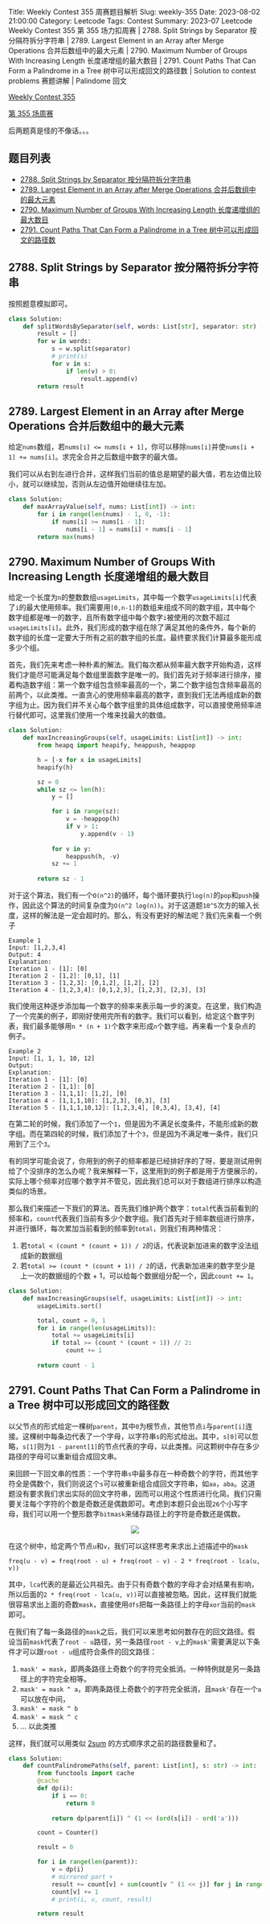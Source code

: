 Title: Weekly Contest 355 周赛题目解析
Slug: weekly-355
Date: 2023-08-02 21:00:00
Category: Leetcode
Tags: Contest
Summary: 2023-07 Leetcode Weekly Contest 355 第 355 场力扣周赛 | 2788. Split Strings by Separator 按分隔符拆分字符串 | 2789. Largest Element in an Array after Merge Operations 合并后数组中的最大元素 | 2790. Maximum Number of Groups With Increasing Length 长度递增组的最大数目 | 2791. Count Paths That Can Form a Palindrome in a Tree 树中可以形成回文的路径数 | Solution to contest problems 赛题讲解 | Palindome 回文

[Weekly Contest 355](https://leetcode.com/contest/weekly-contest-355/)

[第 355 场周赛](https://leetcode.cn/contest/weekly-contest-355/)

后两题真是怪的不像话。。。

## 题目列表

- [2788. Split Strings by Separator 按分隔符拆分字符串](https://leetcode.com/problems/split-strings-by-separator/)
- [2789. Largest Element in an Array after Merge Operations 合并后数组中的最大元素](https://leetcode.com/problems/largest-element-in-an-array-after-merge-operations/)
- [2790. Maximum Number of Groups With Increasing Length 长度递增组的最大数目](https://leetcode.com/problems/maximum-number-of-groups-with-increasing-length/)
- [2791. Count Paths That Can Form a Palindrome in a Tree 树中可以形成回文的路径数](https://leetcode.com/problems/count-paths-that-can-form-a-palindrome-in-a-tree/description/)

## 2788. Split Strings by Separator 按分隔符拆分字符串

按照题意模拟即可。

```python
class Solution:
    def splitWordsBySeparator(self, words: List[str], separator: str) -> List[str]:
        result = []
        for w in words:
            s = w.split(separator)
            # print(s)
            for v in s:
                if len(v) > 0:
                    result.append(v)
        return result
```

## 2789. Largest Element in an Array after Merge Operations 合并后数组中的最大元素

给定`nums`数组，若`nums[i] <= nums[i + 1]`，你可以移除`nums[i]`并使`nums[i + 1] += nums[i]`。求完全合并之后数组中数字的最大值。

我们可以从右到左进行合并，这样我们当前的值总是期望的最大值，若左边值比较小，就可以继续加，否则从左边值开始继续往左加。

```python
class Solution:
    def maxArrayValue(self, nums: List[int]) -> int:
        for i in range(len(nums) - 1, 0, -1):
            if nums[i] >= nums[i - 1]:
                nums[i - 1] = nums[i] + nums[i - 1]
        return max(nums)
```

## 2790. Maximum Number of Groups With Increasing Length 长度递增组的最大数目

给定一个长度为`n`的整数数组`usageLimits`，其中每一个数字`usageLimits[i]`代表了`i`的最大使用频率。我们需要用`[0,n-1]`的数组来组成不同的数字组，其中每个数字组都是唯一的数字，且所有数字组中每个数字`i`被使用的次数不超过`usageLimits[i]`。此外，我们形成的数字组在除了满足其他的条件外，每个新的数字组的长度一定要大于所有之前的数字组的长度。最终要求我们计算最多能形成多少个组。

首先，我们先来考虑一种朴素的解法。我们每次都从频率最大数字开始构造，这样我们才能尽可能满足每个数组里面数字是唯一的。我们首先对于频率进行排序，接着构造数字组：第一个数字组包含频率最高的一个，第二个数字组包含频率最高的前两个，以此类推。一直贪心的使用频率最高的数字，直到我们无法再组成新的数字组为止。因为我们并不关心每个数字组里的具体组成数字，可以直接使用频率进行替代即可。这里我们使用一个堆来找最大的数值。

```python
class Solution:
    def maxIncreasingGroups(self, usageLimits: List[int]) -> int:
        from heapq import heapify, heappush, heappop

        h = [-x for x in usageLimits]
        heapify(h)

        sz = 0
        while sz <= len(h):
            y = []

            for i in range(sz):
                v = -heappop(h)
                if v > 1:
                    y.append(v - 1)
            
            for v in y:
                heappush(h, -v)
            sz += 1
        
        return sz - 1
```

对于这个算法，我们有一个`O(n^2)`的循环，每个循环要执行`log(n)`的`pop`和`push`操作，因此这个算法的时间复杂度为`O(n^2 log(n))`。对于这道题`10^5`次方的输入长度，这样的解法是一定会超时的。那么，有没有更好的解法呢？我们先来看一个例子

```
Example 1
Input: [1,2,3,4]
Output: 4
Explanation:
Iteration 1 - [1]: [0]
Iteration 2 - [1,2]: [0,1], [1]
Iteration 3 - [1,2,3]: [0,1,2], [1,2], [2]
Iteration 4 - [1,2,3,4]: [0,1,2,3], [1,2,3], [2,3], [3]
```

我们使用这种逐步添加每一个数字的频率来表示每一步的演变。在这里，我们构造了一个完美的例子，即刚好使用完所有的数字。我们可以看到，给定这个数字列表，我们最多能够用`n * (n + 1)`个数字来形成`n`个数字组。再来看一个复杂点的例子。

```
Example 2
Input: [1, 1, 1, 10, 12]
Output:
Explanation:
Iteration 1 - [1]: [0]
Iteration 2 - [1,1]: [0]
Iteration 3 - [1,1,1]: [1,2], [0]
Iteration 4 - [1,1,1,10]: [1,2,3], [0,3], [3]
Iteration 5 - [1,1,1,10,12]: [1,2,3,4], [0,3,4], [3,4], [4]
```

在第二轮的时候，我们添加了一个`1`，但是因为不满足长度条件，不能形成新的数字组。而在第四轮的时候，我们添加了十个`3`，但是因为不满足唯一条件，我们只用到了三个`3`。

有的同学可能会说了，你用到的例子的频率都是已经排好序的了呀，要是测试用例给了个没排序的怎么办呢？我来解释一下，这里用到的例子都是用于方便展示的，实际上哪个频率对应哪个数字并不管见，因此我们总可以对于数组进行排序以构造类似的场景。

那么我们来描述一下我们的算法。首先我们维护两个数字：`total`代表当前看到的频率和，`count`代表我们当前有多少个数字组。我们首先对于频率数组进行排序，并进行循环，每次累加当前看到的频率到`total`，则我们有两种情况：

1. 若`total < (count * (count + 1)) / 2`的话，代表说新加进来的数字没法组成新的数据组
2. 若`total >= (count * (count + 1)) / 2`的话，代表新加进来的数字至少是上一次的数据组的个数 + 1，可以给每个数据组分配一个，因此`count += 1`。


```python
class Solution:
    def maxIncreasingGroups(self, usageLimits: List[int]) -> int:
        usageLimits.sort()

        total, count = 0, 1
        for i in range(len(usageLimits)):
            total += usageLimits[i]
            if total >= (count * (count + 1)) // 2:
                count += 1
        
        return count - 1
```

## 2791. Count Paths That Can Form a Palindrome in a Tree 树中可以形成回文的路径数

以父节点的形式给定一棵树`parent`，其中`0`为根节点，其他节点`i`与`parent[i]`连接。这棵树中每条边代表了一个字母，以字符串`s`的形式给出。其中，`s[0]`可以忽略，`s[1]`则为`1 - parent[1]`的节点代表的字母，以此类推。问这颗树中存在多少路径的字母可以重新组合成回文串。

来回顾一下回文串的性质：一个字符串`s`中最多存在一种奇数个的字符，而其他字符全是偶数个，我们则说这个`s`可以被重新组合成回文字符串，如`aa`，`aba`。这道题没有要求我们求出实际的回文字符串，因而可以用这个性质进行化简。我们只需要关注每个字符的个数是奇数还是偶数即可。考虑到本题只会出现`26`个小写字母，我们可以用一个整形数字`bitmask`来储存路径上的字符是奇数还是偶数。

<p align="center">
  <img src="{static}/images/confused.jpeg" />
</p>

在这个树中，给定两个节点`u`和`v`，我们可以这样思考来求出上述描述中的`mask`
```
freq(u - v) = freq(root - u) + freq(root - v) - 2 * freq(root - lca(u, v))
```
其中，`lca`代表的是最近公共祖先。由于只有奇数个数的字母才会对结果有影响，所以后面的`2 * freq(root - lca(u, v))`可以直接被忽略。因此，这样我们就能很容易求出上面的奇数`mask`，直接使用`dfs`把每一条路径上的字母`xor`当前的`mask`即可。

在我们有了每一条路径的`mask`之后，我们可以来思考如何数存在的回文路径。假设当前`mask`代表了`root - u`路径，另一条路径`root - v`上的`mask'`需要满足以下条件才可以跟`root - u`组成符合条件的回文路径：

1. `mask' = mask`，即两条路径上奇数个的字符完全抵消。一种特例就是另一条路径上的字符完全相等。
2. `mask' = mask ^ a`，即两条路径上奇数个的字符完全抵消，且`mask'`存在一个`a`可以放在中间，
3. `mask' = mask ^ b`
4. `mask' = mask ^ c`
5. ... 以此类推

这样，我们就可以用类似 [2sum](https://leetcode.com/problems/two-sum/) 的方式顺序求之前的路径数量和了。

```python
class Solution:
    def countPalindromePaths(self, parent: List[int], s: str) -> int:
        from functools import cache
        @cache
        def dp(i):
            if i == 0:
                return 0
            
            return dp(parent[i]) ^ (1 << (ord(s[i]) - ord('a')))

        count = Counter()

        result = 0

        for i in range(len(parent)):
            v = dp(i)
            # mirrored part + 
            result += count[v] + sum(count[v ^ (1 << j)] for j in range(26))
            count[v] += 1
            # print(i, v, count, result)

        return result
```
